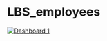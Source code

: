 # LBS_employees

<a href='https://public.tableau.com/shared/5K8JKJQNN?:display_count=n&:origin=viz_share_link'><img alt='Dashboard 1 ' src='https:&#47;&#47;public.tableau.com&#47;static&#47;images&#47;LB&#47;LBS_employees&#47;Dashboard1&#47;1_rss.png' style='border: none' /></a></noscript><object class='tableauViz'  style='display:none;'><param name='host_url' value='https%3A%2F%2Fpublic.tableau.com%2F' /> <param name='embed_code_version' value='3' /> <param name='path' value='views&#47;LBS_employees&#47;Dashboard1?:language=en-US&amp;:embed=true' /> <param name='toolbar' value='yes' /><param name='static_image' value='https:&#47;&#47;public.tableau.com&#47;static&#47;images&#47;LB&#47;LBS_employees&#47;Dashboard1&#47;1.png' /> <param name='animate_transition' value='yes' /><param name='display_static_image' value='yes' /><param name='display_spinner' value='yes' /><param name='display_overlay' value='yes' /><param name='display_count' value='yes' /><param name='language' value='en-US' />

this is a showcase project mainly on HR data for SQL and Tableau, dataset was employees from https://github.com/bytebase/employee-sample-database 

Tableau dashbord crated with following queries on slightly modded dateset and focusing on data from year 1990

1. newcomers for each year (added to runnig total)
2. comparison of Male vs Female managers for each Department
3. average salary in entire company
4. comparison of salaries within departments

for queries and obtainded datasets see attached files

